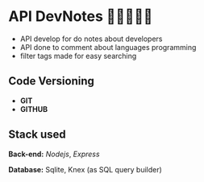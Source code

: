 # API DevNotes ✍🏾👨🏽‍💻

- API develop for do notes about developers
- API done to comment about languages programming
- filter tags made for easy searching






## Code Versioning

- **GIT**
- **GITHUB**


## Stack used


****Back-end:**** *Nodejs*, *Express*

****Database:**** Sqlite, Knex (as SQL query builder)